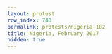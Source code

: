 ```yaml
---
layout: protest
row_index: 740
permalink: protests/nigeria-182
title: Nigeria, February 2017
hidden: true
---
```

